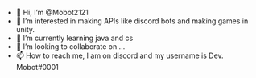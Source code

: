 - 👋 Hi, I’m @Mobot2121
- 👀 I’m interested in making APIs like discord bots and making games in unity.
- 🌱 I’m currently learning java and cs
- 💞️ I’m looking to collaborate on ...
- 📫 How to reach me, I am on discord and my username is Dev. Mobot#0001

<!---
Mobot2121/Mobot2121 is a ✨ special ✨ repository because its `README.md` (this file) appears on your GitHub profile.
You can click the Preview link to take a look at your changes.
--->
